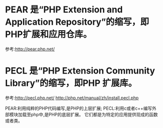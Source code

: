 # PEAR 是“PHP Extension and Application Repository”的缩写，即PHP扩展和应用仓库。
参考:http://pear.php.net/

# PECL 是“PHP Extension Community Library”的缩写，即PHP 扩展库。
参考:http://pecl.php.net/
http://php.net/manual/zh/install.pecl.php


PEAR:利用纯粹的PHP代码编写,是PHP的上层扩展;
PECL:利用c或者c++编写外部模块加载至php中,是PHP的底层扩展。
它们都是为特定的应用提供现成的函数或者类。